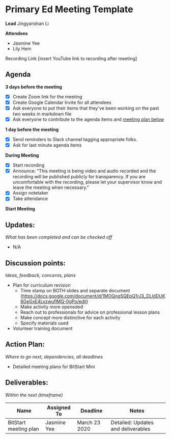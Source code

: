 # Primary Ed Meeting Template
**Lead**
Jingyanshan Li 

**Attendees**
* Jasmine Yee
* Lily Hem

Recording Link
[insert YouTube link to recording after meeting]

## Agenda
**3 days before the meeting**
- [X] Create Zoom link for the meeting
- [X] Create Google Calendar Invite for all attendees
- [X] Ask everyone to put their items that they've been working on the past two weeks in markdown file
- [X] Ask everyone to contribute to the agenda items and [meeting plan below](https://github.com/shreyagupta98/people/blob/master/meeting_template.md#updates)

**1 day before the meeting**
- [X] Send reminders to Slack channel tagging appropriate folks. 
- [X] Ask for last minute agenda items

**During Meeting**
- [X] Start recording
- [X] Announce:
“This meeting is being video and audio recorded and the recording will be published publicly for transparency. If you are uncomfortable with the recording, please let your supervisor know and leave the meeting when necessary.”
- [X] Assign notetaker
- [X] Take attendance

**Start Meeting**

## Updates:
*What has been completed and can be checked off*
* N/A

## Discussion points:
*Ideas, feedback, concerns, plans*
* Plan for curriculum revision 
  - Time stamp on BOTH slides and separate document (https://docs.google.com/document/d/1MOQngSQEpQ1rJ3_DLldDUK8GeGxE4LvzwuflMQ-0gPo/edit)
  - Make activity more openeded
  - Reach out to professionals for advice on professional lesson plans
  - Make concept more distinctive for each activity
  - Specify materials used
* Volunteer training document

## Action Plan:
*Where to go next, dependencies, all deadlines*
* Detailed meeting plans for BitStart Mini

## Deliverables:
*Within the next (timeframe)*

Name  | Assigned To | Deadline | Notes
------|-------------|----------|------
BitStart meeting plan | Jasmine Yee | March 23 2020 | Detailed: Updates and deliverables
